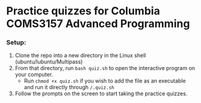 # Practice quizzes for Columbia COMS3157 Advanced Programming

### Setup:

1. Clone the repo into a new directory in the Linux shell (ubuntu/lubuntu/Multipass) 
2. From that directory, run `bash quiz.sh` to open the interactive program on your computer.
    - Run `chmod +x quiz.sh` if you wish to add the file as an executable and run it directly through `/.quiz.sh`
4. Follow the prompts on the screen to start taking the practice quizzes.
